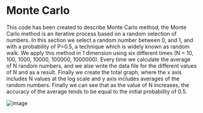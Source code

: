 # Monte Carlo 

This code has been created to describe Monte Carlo method, the Monte Carlo method is an iterative process based on a random selection of numbers. 
In this section we select a random number between 0, and 1, and with a probability of P=0.5, a technique which is widely known as random walk. 
We apply this method in 1 dimension using six different times  (N = 10, 100, 1000, 10000, 100000, 1000000). 
Every time we calculate the average of N random numbers, and we alse write the data file for the different values of N and as a result. 
Finally we create the total graph, where the x axis includes N values at the log scale and y axis includes averages of the random numbers. 
Finally we can see that as the value of N increases, the accuracy of the average tends to be equal to the initial probability of 0.5.

![image](https://github.com/user-attachments/assets/935309a1-4d8a-4573-943b-152573164b33)


